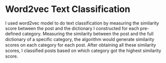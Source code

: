 # Word2vec Text Classification


I used word2vec model to do text classification by measuring the similarity score between the post and the dictionary I constructed for each pre-defined category. Measuring the similarity between the post and the full dictionary of a speciﬁc category, the algorithm would generate similarity scores on each category for each post. After obtaining all these similarity scores, I classiﬁed posts based on which category got the highest similarity score.
